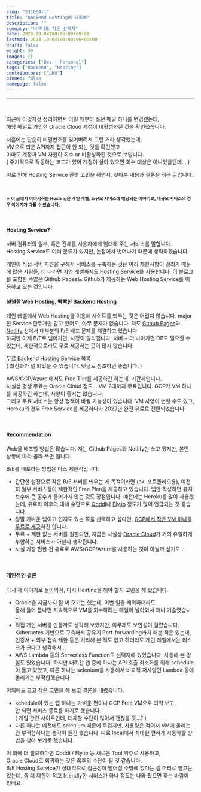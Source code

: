 ```yaml
---
slug: "231004-1"
title: "Backend Hosting에 대하여"
description: ""
summary: "너무나도 적은 선택지"
date: 2023-10-04T00:00:00+09:00
lastmod: 2023-10-04T00:00:00+09:00
draft: false
weight: 50
images: []
categories: ["Dev - Personal"]
tags: ["Backend", "Hosting"]
contributors: ["LHU"]
pinned: false
homepage: false
---
```


---

<br>

최근에 이것저것 정리하면서 어릴 때부터 쓰던 메일 하나를 변경했는데,   
해당 메일로 가입한 Oracle Cloud 계정이 비활성화된 것을 확인했습니다.

처음에는 단순히 비밀번호를 잊어버려서 그런 거라 생각했는데,   
VM으로 띄운 API까지 접근이 안 되는 것을 확인했고   
아마도 계정과 VM 자원이 회수 or 비활성화된 것으로 보입니다.   
( 주기적으로 작동하는 코드가 있어 계정이 살아 있으면 회수 대상은 아니었을텐데... )

이로 인해 Hosting Service 관련 고민을 하면서, 찾아본 내용과 결론을 적은 글입니다.   

<br>

<small><b>※ 이 글에서 이야기하는 Hosting은 개인 레벨, 소규모 서비스에 해당되는 이야기로, 대규모 서비스의 경우 이야기가 다를 수 있습니다.</b></small>   

<br>

#### Hosting Service?
서버 컴퓨터의 일부, 혹은 전체를 사용자에게 임대해 주는 서비스를 말합니다.   
Hosting Service도 여러 분류가 있지만, 논점에서 벗어나기 때문에 생략하겠습니다.   

개인이 직접 서버 자원을 구해서 서비스를 구축하는 것은 여러 제한사항이 걸리기 때문에 많은 사람들, 더 나가면 기업 레벨까지도 Hosting Service를 사용합니다. 이 블로그를 포함한 수많은 Github Pages도 Github가 제공하는 Web Hosting Service를 이용하고 있는 것입니다.   

#### 널널한 Web Hosting, 빡빡한 Backend Hosting
개인 레벨에서 Web Hosting을 이용해 사이트를 띄우는 것은 어렵지 않습니다. major한 Service 한두개만 알고 있어도, 아무 문제가 없습니다. 저도 [Github Pages][ref0]와 [Netlify][ref1] 선에서 대부분의 F/E 배포 문제를 해결하고 있습니다.   
하지만 이제 B/E로 넘어가면, 사정이 달라집니다. 서버 + 더 나아가면 DB도 필요할 수 있는데, 제한적으로라도 무료 제공하는 곳이 많지 않습니다.

[무료 Backend Hosting Service 목록][ref2]   
( 최신화가 덜 되었을 수 있습니다. 댓글도 참조하면 좋습니다. )

AWS/GCP/Azure 에서도 Free Tier를 제공하긴 하는데, 기간제입니다.   
사실상 평생 무료는 Oracle Cloud 정도... VM 2대까지 무료입니다. GCP가 VM 하나를 제공하긴 하는데, 사양이 좋지는 않습니다.   
그리고 무료 서비스는 항상 정책이 바뀔 가능성이 있습니다. VM 사양이 변할 수도 있고, Heroku의 경우 Free Service를 제공하다가 2022년 완전 유료로 전환되었습니다.

<br>

#### Recommendation
Web을 배포할 방법은 많습니다. 저는 Github Pages와 Netlify만 쓰고 있지만, 본인 상황에 따라 골라 쓰면 됩니다.

B/E를 배포하는 방법은 다소 제한적입니다.   
- 간단한 설정으로 작은 B/E 서버를 띄우는 게 목적이라면 (ex. 포트폴리오용), 여전히 일부 서비스들이 제한적인 Free Plan을 제공하고 있습니다. 앱만 작성하면 유지보수에 큰 공수가 들어가지 않는 것도 장점입니다. 예전에는 Heroku를 많이 사용했는데, 유료화 이후의 대체 수단으로 [Qoddi][ref3]나 [Fly.io][ref4] 정도가 많이 언급되는 것 같습니다.   
- 정말 가벼운 앱이고 인지도 있는 쪽을 선택하고 싶다면, [GCP에서 작은 VM 하나를 무료로 제공][ref5]하긴 합니다.
- 무료 + 제한 없는 서버를 원한다면, 지금은 사실상 [Oracle Cloud][ref6]가 거의 유일하게 부합하는 서비스가 아닐까 생각됩니다.   
- 사실 가장 편한 건 유료로 AWS/GCP/Azure를 사용하는 것이 아닐까 싶기도...

<br>

#### 개인적인 결론
다시 제 이야기로 돌아와서, 다시 Hosting을 해야 할지 고민을 해 봤습니다.

- Oracle을 지금까지 잘 써 오기는 했는데, 이번 일을 제외하더라도   
올해 들어 틈나면 지속적으로 VM을 회수하려는 메일이 날아와서 꽤나 거슬렸습니다.
- 직접 개인 서버를 만들까도 생각해 보았지만, 아무래도 보안성이 걸렸습니다. Kubernetes 기반으로 구축해서 공유기 Port-forwarding까지 해본 적은 있는데, 인증서 + 외부 접속 제한 등은 처리해 본 적도 없고 하더라도 개인 레벨에서는 리스크가 크다고 생각해서...
- AWS Lambda 등의 Serverless Function도 선택지에 있었습니다. 사용해 본 경험도 있었습니다. 하지만 내려간 앱 중에 하나는 API 호출 최소화를 위해 schedule이 돌고 있었고, 다른 하나는 selenium을 사용해서 비교적 저사양인 Lambda 등에 올리기는 부적합했습니다.

이외에도 크고 작은 고민을 해 보고 결론을 내렸습니다.

- schedule이 있는 앱 하나는 가벼운 편이니 GCP Free VM으로 띄워 보고,   
안 되면 서비스 종료를 하기로 했습니다.   
( 게임 관련 사이트인데, 대체할 수단이 많아서 괜찮을 듯...? )
- 다른 하나는 예전에도 selenium 때문에 무겁지만, 사용량은 적어서 VM에 올리는 건 부적합하다는 생각이 들긴 했습니다. 따로 local에서 최대한 편하게 자동화할 방법을 찾아 보기로 했습니다.

이 외에 더 필요하다면 Qoddi / Fly.io 등 새로운 Tool 위주로 사용하고,   
Oracle Cloud로 회귀하는 것은 최후의 수단이 될 것 같습니다.   
B/E Hosting Service가 상대적으로 접근성이 떨어질 수밖에 없다는 걸 머리로 알고는 있는데, 좀 더 제한이 적고 friendly한 서비스가 하나 정도는 나와 줬으면 하는 바람이 있네요.

[ref0]: https://pages.github.com/
[ref1]: https://www.netlify.com/
[ref2]: https://gist.github.com/bmaupin/d2d243218863320b01b0c1e1ca0cf5f3

[ref3]: https://qoddi.com/
[ref4]: https://fly.io/
[ref5]: https://cloud.google.com/free?hl=ko
[ref6]: https://www.oracle.com/kr/cloud/free/